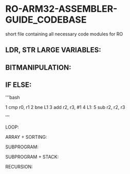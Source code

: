 # RO-ARM32-ASSEMBLER-GUIDE_CODEBASE
short file containing all necessary code modules for RO


## LDR, STR LARGE VARIABLES:

## BITMANIPULATION:

## IF ELSE:

'''bash

1 cmp r0, r1
2 bne L1
3 add r2, r3, #1
4 L1:
5 sub r2, r2, r3

'''


LOOP:

ARRAY + SORTING:

SUBPROGRAM:

SUBPROGRAM + STACK:

RECURSION:
